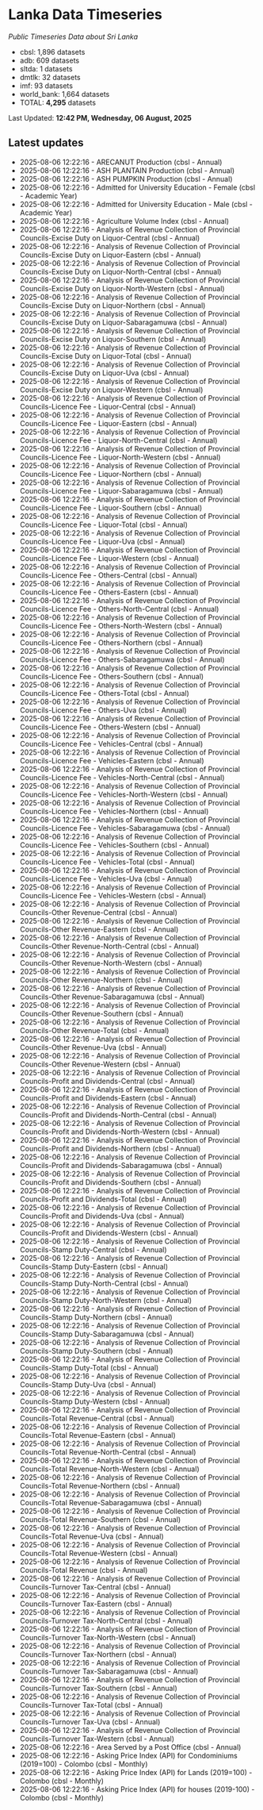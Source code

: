 # Lanka Data Timeseries
*Public Timeseries Data about Sri Lanka*

* cbsl: 1,896 datasets
* adb: 609 datasets
* sltda: 1 datasets
* dmtlk: 32 datasets
* imf: 93 datasets
* world_bank: 1,664 datasets
* TOTAL: **4,295** datasets

Last Updated: **12:42 PM, Wednesday, 06 August, 2025**

## Latest updates

* 2025-08-06 12:22:16 - ARECANUT Production (cbsl - Annual)
* 2025-08-06 12:22:16 - ASH PLANTAIN Production (cbsl - Annual)
* 2025-08-06 12:22:16 - ASH PUMPKIN Production (cbsl - Annual)
* 2025-08-06 12:22:16 - Admitted for University Education - Female (cbsl - Academic Year)
* 2025-08-06 12:22:16 - Admitted for University Education - Male (cbsl - Academic Year)
* 2025-08-06 12:22:16 - Agriculture Volume Index (cbsl - Annual)
* 2025-08-06 12:22:16 - Analysis of Revenue Collection of Provincial Councils-Excise Duty on Liquor-Central (cbsl - Annual)
* 2025-08-06 12:22:16 - Analysis of Revenue Collection of Provincial Councils-Excise Duty on Liquor-Eastern (cbsl - Annual)
* 2025-08-06 12:22:16 - Analysis of Revenue Collection of Provincial Councils-Excise Duty on Liquor-North-Central (cbsl - Annual)
* 2025-08-06 12:22:16 - Analysis of Revenue Collection of Provincial Councils-Excise Duty on Liquor-North-Western (cbsl - Annual)
* 2025-08-06 12:22:16 - Analysis of Revenue Collection of Provincial Councils-Excise Duty on Liquor-Northern (cbsl - Annual)
* 2025-08-06 12:22:16 - Analysis of Revenue Collection of Provincial Councils-Excise Duty on Liquor-Sabaragamuwa (cbsl - Annual)
* 2025-08-06 12:22:16 - Analysis of Revenue Collection of Provincial Councils-Excise Duty on Liquor-Southern (cbsl - Annual)
* 2025-08-06 12:22:16 - Analysis of Revenue Collection of Provincial Councils-Excise Duty on Liquor-Total (cbsl - Annual)
* 2025-08-06 12:22:16 - Analysis of Revenue Collection of Provincial Councils-Excise Duty on Liquor-Uva (cbsl - Annual)
* 2025-08-06 12:22:16 - Analysis of Revenue Collection of Provincial Councils-Excise Duty on Liquor-Western (cbsl - Annual)
* 2025-08-06 12:22:16 - Analysis of Revenue Collection of Provincial Councils-Licence Fee - Liquor-Central (cbsl - Annual)
* 2025-08-06 12:22:16 - Analysis of Revenue Collection of Provincial Councils-Licence Fee - Liquor-Eastern (cbsl - Annual)
* 2025-08-06 12:22:16 - Analysis of Revenue Collection of Provincial Councils-Licence Fee - Liquor-North-Central (cbsl - Annual)
* 2025-08-06 12:22:16 - Analysis of Revenue Collection of Provincial Councils-Licence Fee - Liquor-North-Western (cbsl - Annual)
* 2025-08-06 12:22:16 - Analysis of Revenue Collection of Provincial Councils-Licence Fee - Liquor-Northern (cbsl - Annual)
* 2025-08-06 12:22:16 - Analysis of Revenue Collection of Provincial Councils-Licence Fee - Liquor-Sabaragamuwa (cbsl - Annual)
* 2025-08-06 12:22:16 - Analysis of Revenue Collection of Provincial Councils-Licence Fee - Liquor-Southern (cbsl - Annual)
* 2025-08-06 12:22:16 - Analysis of Revenue Collection of Provincial Councils-Licence Fee - Liquor-Total (cbsl - Annual)
* 2025-08-06 12:22:16 - Analysis of Revenue Collection of Provincial Councils-Licence Fee - Liquor-Uva (cbsl - Annual)
* 2025-08-06 12:22:16 - Analysis of Revenue Collection of Provincial Councils-Licence Fee - Liquor-Western (cbsl - Annual)
* 2025-08-06 12:22:16 - Analysis of Revenue Collection of Provincial Councils-Licence Fee - Others-Central (cbsl - Annual)
* 2025-08-06 12:22:16 - Analysis of Revenue Collection of Provincial Councils-Licence Fee - Others-Eastern (cbsl - Annual)
* 2025-08-06 12:22:16 - Analysis of Revenue Collection of Provincial Councils-Licence Fee - Others-North-Central (cbsl - Annual)
* 2025-08-06 12:22:16 - Analysis of Revenue Collection of Provincial Councils-Licence Fee - Others-North-Western (cbsl - Annual)
* 2025-08-06 12:22:16 - Analysis of Revenue Collection of Provincial Councils-Licence Fee - Others-Northern (cbsl - Annual)
* 2025-08-06 12:22:16 - Analysis of Revenue Collection of Provincial Councils-Licence Fee - Others-Sabaragamuwa (cbsl - Annual)
* 2025-08-06 12:22:16 - Analysis of Revenue Collection of Provincial Councils-Licence Fee - Others-Southern (cbsl - Annual)
* 2025-08-06 12:22:16 - Analysis of Revenue Collection of Provincial Councils-Licence Fee - Others-Total (cbsl - Annual)
* 2025-08-06 12:22:16 - Analysis of Revenue Collection of Provincial Councils-Licence Fee - Others-Uva (cbsl - Annual)
* 2025-08-06 12:22:16 - Analysis of Revenue Collection of Provincial Councils-Licence Fee - Others-Western (cbsl - Annual)
* 2025-08-06 12:22:16 - Analysis of Revenue Collection of Provincial Councils-Licence Fee - Vehicles-Central (cbsl - Annual)
* 2025-08-06 12:22:16 - Analysis of Revenue Collection of Provincial Councils-Licence Fee - Vehicles-Eastern (cbsl - Annual)
* 2025-08-06 12:22:16 - Analysis of Revenue Collection of Provincial Councils-Licence Fee - Vehicles-North-Central (cbsl - Annual)
* 2025-08-06 12:22:16 - Analysis of Revenue Collection of Provincial Councils-Licence Fee - Vehicles-North-Western (cbsl - Annual)
* 2025-08-06 12:22:16 - Analysis of Revenue Collection of Provincial Councils-Licence Fee - Vehicles-Northern (cbsl - Annual)
* 2025-08-06 12:22:16 - Analysis of Revenue Collection of Provincial Councils-Licence Fee - Vehicles-Sabaragamuwa (cbsl - Annual)
* 2025-08-06 12:22:16 - Analysis of Revenue Collection of Provincial Councils-Licence Fee - Vehicles-Southern (cbsl - Annual)
* 2025-08-06 12:22:16 - Analysis of Revenue Collection of Provincial Councils-Licence Fee - Vehicles-Total (cbsl - Annual)
* 2025-08-06 12:22:16 - Analysis of Revenue Collection of Provincial Councils-Licence Fee - Vehicles-Uva (cbsl - Annual)
* 2025-08-06 12:22:16 - Analysis of Revenue Collection of Provincial Councils-Licence Fee - Vehicles-Western (cbsl - Annual)
* 2025-08-06 12:22:16 - Analysis of Revenue Collection of Provincial Councils-Other Revenue-Central (cbsl - Annual)
* 2025-08-06 12:22:16 - Analysis of Revenue Collection of Provincial Councils-Other Revenue-Eastern (cbsl - Annual)
* 2025-08-06 12:22:16 - Analysis of Revenue Collection of Provincial Councils-Other Revenue-North-Central (cbsl - Annual)
* 2025-08-06 12:22:16 - Analysis of Revenue Collection of Provincial Councils-Other Revenue-North-Western (cbsl - Annual)
* 2025-08-06 12:22:16 - Analysis of Revenue Collection of Provincial Councils-Other Revenue-Northern (cbsl - Annual)
* 2025-08-06 12:22:16 - Analysis of Revenue Collection of Provincial Councils-Other Revenue-Sabaragamuwa (cbsl - Annual)
* 2025-08-06 12:22:16 - Analysis of Revenue Collection of Provincial Councils-Other Revenue-Southern (cbsl - Annual)
* 2025-08-06 12:22:16 - Analysis of Revenue Collection of Provincial Councils-Other Revenue-Total (cbsl - Annual)
* 2025-08-06 12:22:16 - Analysis of Revenue Collection of Provincial Councils-Other Revenue-Uva (cbsl - Annual)
* 2025-08-06 12:22:16 - Analysis of Revenue Collection of Provincial Councils-Other Revenue-Western (cbsl - Annual)
* 2025-08-06 12:22:16 - Analysis of Revenue Collection of Provincial Councils-Profit and Dividends-Central (cbsl - Annual)
* 2025-08-06 12:22:16 - Analysis of Revenue Collection of Provincial Councils-Profit and Dividends-Eastern (cbsl - Annual)
* 2025-08-06 12:22:16 - Analysis of Revenue Collection of Provincial Councils-Profit and Dividends-North-Central (cbsl - Annual)
* 2025-08-06 12:22:16 - Analysis of Revenue Collection of Provincial Councils-Profit and Dividends-North-Western (cbsl - Annual)
* 2025-08-06 12:22:16 - Analysis of Revenue Collection of Provincial Councils-Profit and Dividends-Northern (cbsl - Annual)
* 2025-08-06 12:22:16 - Analysis of Revenue Collection of Provincial Councils-Profit and Dividends-Sabaragamuwa (cbsl - Annual)
* 2025-08-06 12:22:16 - Analysis of Revenue Collection of Provincial Councils-Profit and Dividends-Southern (cbsl - Annual)
* 2025-08-06 12:22:16 - Analysis of Revenue Collection of Provincial Councils-Profit and Dividends-Total (cbsl - Annual)
* 2025-08-06 12:22:16 - Analysis of Revenue Collection of Provincial Councils-Profit and Dividends-Uva (cbsl - Annual)
* 2025-08-06 12:22:16 - Analysis of Revenue Collection of Provincial Councils-Profit and Dividends-Western (cbsl - Annual)
* 2025-08-06 12:22:16 - Analysis of Revenue Collection of Provincial Councils-Stamp Duty-Central (cbsl - Annual)
* 2025-08-06 12:22:16 - Analysis of Revenue Collection of Provincial Councils-Stamp Duty-Eastern (cbsl - Annual)
* 2025-08-06 12:22:16 - Analysis of Revenue Collection of Provincial Councils-Stamp Duty-North-Central (cbsl - Annual)
* 2025-08-06 12:22:16 - Analysis of Revenue Collection of Provincial Councils-Stamp Duty-North-Western (cbsl - Annual)
* 2025-08-06 12:22:16 - Analysis of Revenue Collection of Provincial Councils-Stamp Duty-Northern (cbsl - Annual)
* 2025-08-06 12:22:16 - Analysis of Revenue Collection of Provincial Councils-Stamp Duty-Sabaragamuwa (cbsl - Annual)
* 2025-08-06 12:22:16 - Analysis of Revenue Collection of Provincial Councils-Stamp Duty-Southern (cbsl - Annual)
* 2025-08-06 12:22:16 - Analysis of Revenue Collection of Provincial Councils-Stamp Duty-Total (cbsl - Annual)
* 2025-08-06 12:22:16 - Analysis of Revenue Collection of Provincial Councils-Stamp Duty-Uva (cbsl - Annual)
* 2025-08-06 12:22:16 - Analysis of Revenue Collection of Provincial Councils-Stamp Duty-Western (cbsl - Annual)
* 2025-08-06 12:22:16 - Analysis of Revenue Collection of Provincial Councils-Total Revenue-Central (cbsl - Annual)
* 2025-08-06 12:22:16 - Analysis of Revenue Collection of Provincial Councils-Total Revenue-Eastern (cbsl - Annual)
* 2025-08-06 12:22:16 - Analysis of Revenue Collection of Provincial Councils-Total Revenue-North-Central (cbsl - Annual)
* 2025-08-06 12:22:16 - Analysis of Revenue Collection of Provincial Councils-Total Revenue-North-Western (cbsl - Annual)
* 2025-08-06 12:22:16 - Analysis of Revenue Collection of Provincial Councils-Total Revenue-Northern (cbsl - Annual)
* 2025-08-06 12:22:16 - Analysis of Revenue Collection of Provincial Councils-Total Revenue-Sabaragamuwa (cbsl - Annual)
* 2025-08-06 12:22:16 - Analysis of Revenue Collection of Provincial Councils-Total Revenue-Southern (cbsl - Annual)
* 2025-08-06 12:22:16 - Analysis of Revenue Collection of Provincial Councils-Total Revenue-Uva (cbsl - Annual)
* 2025-08-06 12:22:16 - Analysis of Revenue Collection of Provincial Councils-Total Revenue-Western (cbsl - Annual)
* 2025-08-06 12:22:16 - Analysis of Revenue Collection of Provincial Councils-Total Revenue (cbsl - Annual)
* 2025-08-06 12:22:16 - Analysis of Revenue Collection of Provincial Councils-Turnover Tax-Central (cbsl - Annual)
* 2025-08-06 12:22:16 - Analysis of Revenue Collection of Provincial Councils-Turnover Tax-Eastern (cbsl - Annual)
* 2025-08-06 12:22:16 - Analysis of Revenue Collection of Provincial Councils-Turnover Tax-North-Central (cbsl - Annual)
* 2025-08-06 12:22:16 - Analysis of Revenue Collection of Provincial Councils-Turnover Tax-North-Western (cbsl - Annual)
* 2025-08-06 12:22:16 - Analysis of Revenue Collection of Provincial Councils-Turnover Tax-Northern (cbsl - Annual)
* 2025-08-06 12:22:16 - Analysis of Revenue Collection of Provincial Councils-Turnover Tax-Sabaragamuwa (cbsl - Annual)
* 2025-08-06 12:22:16 - Analysis of Revenue Collection of Provincial Councils-Turnover Tax-Southern (cbsl - Annual)
* 2025-08-06 12:22:16 - Analysis of Revenue Collection of Provincial Councils-Turnover Tax-Total (cbsl - Annual)
* 2025-08-06 12:22:16 - Analysis of Revenue Collection of Provincial Councils-Turnover Tax-Uva (cbsl - Annual)
* 2025-08-06 12:22:16 - Analysis of Revenue Collection of Provincial Councils-Turnover Tax-Western (cbsl - Annual)
* 2025-08-06 12:22:16 - Area Served by a Post Office (cbsl - Annual)
* 2025-08-06 12:22:16 - Asking Price Index (API) for Condominiums (2019=100) - Colombo (cbsl - Monthly)
* 2025-08-06 12:22:16 - Asking Price Index (API) for Lands (2019=100) - Colombo (cbsl - Monthly)
* 2025-08-06 12:22:16 - Asking Price Index (API) for houses (2019-100) - Colombo (cbsl - Monthly)